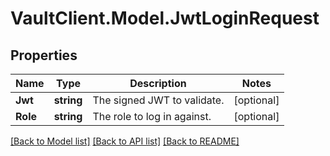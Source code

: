 # VaultClient.Model.JwtLoginRequest

## Properties

Name | Type | Description | Notes
------------ | ------------- | ------------- | -------------
**Jwt** | **string** | The signed JWT to validate. | [optional] 
**Role** | **string** | The role to log in against. | [optional] 

[[Back to Model list]](../README.md#documentation-for-models) [[Back to API list]](../README.md#documentation-for-api-endpoints) [[Back to README]](../README.md)

